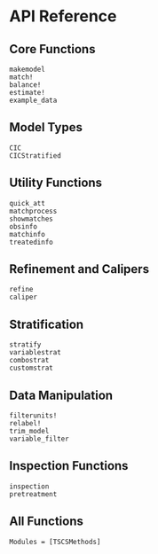 # API Reference

## Core Functions

```@docs
makemodel
match!
balance!
estimate!
example_data
```

## Model Types

```@docs
CIC
CICStratified
```

## Utility Functions

```@docs
quick_att
matchprocess
showmatches
obsinfo
matchinfo
treatedinfo
```

## Refinement and Calipers

```@docs
refine
caliper
```

## Stratification

```@docs
stratify
variablestrat
combostrat
customstrat
```

## Data Manipulation

```@docs
filterunits!
relabel!
trim_model
variable_filter
```

## Inspection Functions

```@docs
inspection
pretreatment
```

## All Functions

```@autodocs
Modules = [TSCSMethods]
```